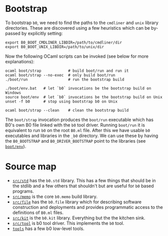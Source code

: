 # Bootstrap

To bootstrap `b0`, we need to find the paths to the `cmdliner` and
`unix` library directories. These are discovered using a few heuristics 
which can be by-passed by explicitly setting:

    export B0_BOOT_CMDLINER_LIBDIR=/path/to/cmdliner/dir
    export B0_BOOT_UNIX_LIBDIR=/path/to/unix/dir

Now the following OCaml scripts can be invoked (see below for
more explanations):

    ocaml boot/strap            # build boot/run and run it
    ocaml boot/strap --no-exec  # only build boot/run
    ./boot/run                  # run the bootstrap build

    ./boot/env.bat   # let `b0` invocations be the bootstrap build on Windows
    source boot/env  # let `b0` invocations be the bootstrap build on Unix
    unset -f b0      # stop using bootstrap b0 on Unix

    ocaml boot/strap --clean    # clean the bootstrap build

The `boot/strap` invocation produces the `boot/run` executable which
has B0's own B0 file linked with the `b0` tool driver. Running
`boot/run` it is equivalent to run `b0` on the root `B0.ml`
file. After this we have usable `b0` executables and libraries in the
`_b0` directory. We can use these by having the `B0_BOOTSTRAP` and 
`B0_DRIVER_BOOTSTRAP` point to the libraries (see [`boot/env`](boot/env)).

# Source map

* [`src/std`](src/std) has the `b0.std` library. This has a few things
  that should be in the stdlib and a few others that shouldn't but are
  useful for `b0` based programs.
* [`src/memo`](src/memo) is the core `b0.memo` build library.
* [`src/file`](src/file) has the `b0.file` library which for describing 
  software construction and deployments and provides programmatic access to 
  the definitions of `B0.ml` files.
* [`src/kit`](src/kit) is the `b0.kit` library. Everything but the 
  the kitchen sink.
* [`src/tool`](src/tool) is b0 tool driver. This implements the `b0` tool.
* [`tools`](tools) has a few b0 low-level tools. 


